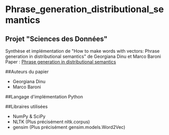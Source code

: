 # Phrase_generation_distributional_semantics
## Projet "Sciences des Données"
Synthèse et implémentation de "How to make words with vectors: Phrase generation in distributional semantics" de Georgiana Dinu et Marco Baroni 
Paper : [Phrase generation in distributional semantics](http://clic.cimec.unitn.it/marco/publications/acl2014/dinu-baroni-generation-acl2014.pdf)

##Auteurs du papier
- Georgiana Dinu
- Marco Baroni

##Langage d'implémentation
Python

##Libraires utilisées 
- NumPy & SciPy
- NLTK (Plus précisément nltk.corpus)
- gensim (Plus précisément gensim.models.Word2Vec)

